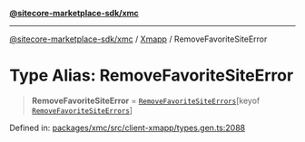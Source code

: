[**@sitecore-marketplace-sdk/xmc**](../../../../README.md)

***

[@sitecore-marketplace-sdk/xmc](../../../../README.md) / [Xmapp](../README.md) / RemoveFavoriteSiteError

# Type Alias: RemoveFavoriteSiteError

> **RemoveFavoriteSiteError** = [`RemoveFavoriteSiteErrors`](RemoveFavoriteSiteErrors.md)\[keyof [`RemoveFavoriteSiteErrors`](RemoveFavoriteSiteErrors.md)\]

Defined in: [packages/xmc/src/client-xmapp/types.gen.ts:2088](https://github.com/Sitecore/marketplace-sdk/blob/e3ec55ede335ad59ac5875d32f0d68c50e7bc899/packages/xmc/src/client-xmapp/types.gen.ts#L2088)
